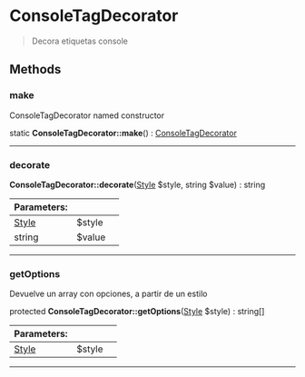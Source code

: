 
                                                                                                                                            
    
# ConsoleTagDecorator


> Decora etiquetas console
>
> 








## Methods

### make
ConsoleTagDecorator named constructor


static **ConsoleTagDecorator::make**() : [ConsoleTagDecorator](../../../../ConsoleTagDecorator.md)



---


### decorate



**ConsoleTagDecorator::decorate**([Style](../../../../Style.md) $style, string $value) : string


|Parameters: | | |
| --- | --- | --- |
|[Style](../../../../Style.md) |$style |  |
|string |$value |  |

---


### getOptions
Devuelve un array con opciones, a partir de un estilo


protected **ConsoleTagDecorator::getOptions**([Style](../../../../Style.md) $style) : string[]


|Parameters: | | |
| --- | --- | --- |
|[Style](../../../../Style.md) |$style |  |

---


                                                                                                                                                                                                                                                                                                                                                                                                            
    
                                                                                                                                                                                                                                                                             
                